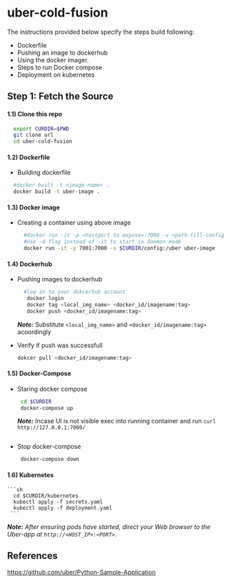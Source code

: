 # uber-cold-fusion

The instructions provided below specify the steps build following:

* Dockerfile
* Pushing an image to dockerhub
* Using the docker imager.
* Steps to run Docker compose
* Deployment on kubernetes

## Step 1: Fetch the Source

#### 1.1) Clone this repo
  ```sh
    export CURDIR=$PWD
    git clone url
    cd uber-cold-fusion
  ```

#### 1.2) Dockerfile 
  * Building dockerfile
  ```sh
    #docker built -t <image-name> .
    docker build -t uber-image .
  ```
#### 1.3) Docker image
* Creating a container using above image
  ```sh
    #docker run -it -p <hostport to expose>:7000 -v <path-till-config-directory> image-name
    #Use -d flag instead of -it to start in daemon mode
    docker run -it -p 7001:7000 -v $CURDIR/config:/uber uber-image
  ```

#### 1.4) Dockerhub
* Pushing images to dockerhub
  ```sh
    #log in to your dokcerhub account
     docker login
     docker tag <local_img_name> <docker_id/imagename:tag>
     docker push <docker_id/imagename:tag>
   ```
  _**Note:**_ Substitute  `<local_img_name>` and `<docker_id/imagename:tag>` acoordingly
   
* Verify if push was successfull
  ```sh
  dokcer pull <docker_id/imagename:tag>
  ```


#### 1.5) Docker-Compose

*  Staring docker compose

    ```sh
     cd $CURDIR
     docker-compose up
    ```
    _**Note:**_ Incase UI is not visible exec into running container and run `curl http://127.0.0.1:7000/`
   ```
* Stop docker-compose  

    ```sh
     docker-compose down
    ```
 #### 1.6) Kubernetes
    ```sh
      cd $CURDIR/kubernetes
      kubectl apply -f secrets.yaml
      kubectl apply -f deployment.yaml
     ```
     
_**Note:** After ensuring pods have started, direct your Web browser to the Uber-app at `http://<HOST_IP>:<PORT>`._

## References
https://github.com/uber/Python-Sample-Application
